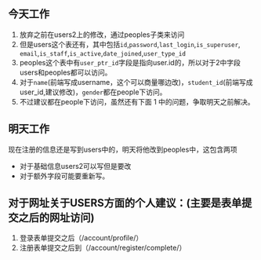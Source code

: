 ## 今天工作
1. 放弃之前在users2上的修改，通过peoples子类来访问
2. 但是users这个表还有，其中包括`id`,`password`,`last_login`,`is_superuser`, `email`,`is_staff`,`is_active`,`date_joined`,`user_type_id`
3. peoples这个表中有`user_ptr_id`字段是指向user.id的，所以对于2中字段users和peoples都可以访问。
4. 对于`name`(前端写成username，这个可以商量哪边改)，`student_id`(前端写成user_id,建议修改)，`gender`都在people下访问。
5. 不过建议都在people下访问，虽然还有下面 1 中的问题，争取明天之前解决。

## 明天工作
现在注册的信息还是写到users中的，明天将他改到peoples中，这包含两项
- 对于基础信息users2可以写但是要改
- 对于额外字段可能要重新写。

## 对于网址关于USERS方面的个人建议：(主要是表单提交之后的网址访问)
1. 登录表单提交之后（/account/profile/）
2. 注册表单提交之后到（/account/register/complete/）